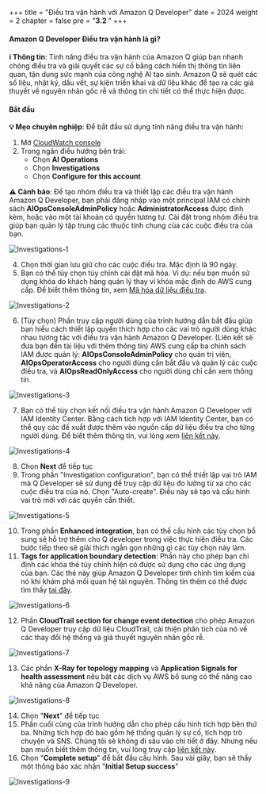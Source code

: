 +++
title = "Điều tra vận hành với Amazon Q Developer"
date = 2024
weight = 2
chapter = false
pre = "<b>3.2 </b>"
+++

#### Amazon Q Developer Điều tra vận hành là gì?

**ℹ️ Thông tin**: Tính năng điều tra vận hành của Amazon Q giúp bạn nhanh chóng điều tra và giải quyết các sự cố bằng cách hiển thị thông tin liên quan, tận dụng sức mạnh của công nghệ AI tạo sinh. Amazon Q sẽ quét các số liệu, nhật ký, dấu vết, sự kiện triển khai và dữ liệu khác để tạo ra các giả thuyết về nguyên nhân gốc rễ và thông tin chi tiết có thể thực hiện được.

#### Bắt đầu

**💡 Mẹo chuyên nghiệp**: Để bắt đầu sử dụng tính năng điều tra vận hành:

1. Mở [CloudWatch console](https://console.aws.amazon.com/cloudwatch/)
2. Trong ngăn điều hướng bên trái:
   - Chọn **AI Operations**
   - Chọn **Investigations**
   - Chọn **Configure for this account**

**⚠️ Cảnh báo**: Để tạo nhóm điều tra và thiết lập các điều tra vận hành Amazon Q Developer, bạn phải đăng nhập vào một principal IAM có chính sách **AIOpsConsoleAdminPolicy** hoặc **AdministratorAccess** được đính kèm, hoặc vào một tài khoản có quyền tương tự. Cài đặt trong nhóm điều tra giúp bạn quản lý tập trung các thuộc tính chung của các cuộc điều tra của bạn.

![Investigations-1](/images/4/investigations-1.png?width=90pc)

4. Chọn thời gian lưu giữ cho các cuộc điều tra. Mặc định là 90 ngày.
5. Bạn có thể tùy chọn tùy chỉnh cài đặt mã hóa. Ví dụ: nếu bạn muốn sử dụng khóa do khách hàng quản lý thay vì khóa mặc định do AWS cung cấp. Để biết thêm thông tin, xem [Mã hóa dữ liệu điều tra](https://docs.aws.amazon.com/AmazonCloudWatch/latest/monitoring/Investigations-Security.html#Investigations-KMS).

![Investigations-2](/images/4/investigations-2.png?width=90pc)

6. (Tùy chọn) Phần truy cập người dùng của trình hướng dẫn bắt đầu giúp bạn hiểu cách thiết lập quyền thích hợp cho các vai trò người dùng khác nhau tương tác với điều tra vận hành Amazon Q Developer. (Liên kết sẽ đưa bạn đến tài liệu với thêm thông tin) AWS cung cấp ba chính sách IAM được quản lý: **AIOpsConsoleAdminPolicy** cho quản trị viên, **AIOpsOperatorAccess** cho người dùng cần bắt đầu và quản lý các cuộc điều tra, và **AIOpsReadOnlyAccess** cho người dùng chỉ cần xem thông tin.

![Investigations-3](/images/4/investigations-3.png?width=90pc)

7. Bạn có thể tùy chọn kết nối điều tra vận hành Amazon Q Developer với IAM Identity Center. Bằng cách tích hợp với IAM Identity Center, bạn có thể quy các đề xuất được thêm vào nguồn cấp dữ liệu điều tra cho từng người dùng. Để biết thêm thông tin, vui lòng xem [liên kết này](https://docs.aws.amazon.com/AmazonCloudWatch/latest/monitoring/Investigations-Integrations.html#Investigations-Integrations-IDC).

![Investigations-4](/images/4/investigations-4.png?width=90pc)

8. Chọn **Next** để tiếp tục
9. Trong phần "Investigation configuration", bạn có thể thiết lập vai trò IAM mà Q Developer sẽ sử dụng để truy cập dữ liệu đo lường từ xa cho các cuộc điều tra của nó. Chọn "Auto-create". Điều này sẽ tạo và cấu hình vai trò mới với các quyền cần thiết.

![Investigations-5](/images/4/investigations-5.png?width=90pc)

10. Trong phần **Enhanced integration**, bạn có thể cấu hình các tùy chọn bổ sung sẽ hỗ trợ thêm cho Q developer trong việc thực hiện điều tra. Các bước tiếp theo sẽ giải thích ngắn gọn những gì các tùy chọn này làm.
11. **Tags for application boundary detection**: Phần này cho phép bạn chỉ định các khóa thẻ tùy chỉnh hiện có được sử dụng cho các ứng dụng của bạn. Các thẻ này giúp Amazon Q Developer tinh chỉnh tìm kiếm của nó khi khám phá mối quan hệ tài nguyên. Thông tin thêm có thể được tìm thấy [tại đây](https://docs.aws.amazon.com/AmazonCloudWatch/latest/monitoring/Investigations-GetStarted.html).

![Investigations-6](/images/4/investigations-6.png?width=90pc)

12. Phần **CloudTrail section for change event detection** cho phép Amazon Q Developer truy cập dữ liệu CloudTrail, cải thiện phân tích của nó về các thay đổi hệ thống và giả thuyết nguyên nhân gốc rễ.

![Investigations-7](/images/4/investigations-7.png?width=90pc)

13. Các phần **X-Ray for topology mapping** và **Application Signals for health assessment** nêu bật các dịch vụ AWS bổ sung có thể nâng cao khả năng của Amazon Q Developer.

![Investigations-8](/images/4/investigations-9.png?width=90pc)

14. Chọn "**Next**" để tiếp tục
15. Phần cuối cùng của trình hướng dẫn cho phép cấu hình tích hợp bên thứ ba. Những tích hợp đó bao gồm hệ thống quản lý sự cố, tích hợp trò chuyện và SNS. Chúng tôi sẽ không đi sâu vào chi tiết ở đây. Nhưng nếu bạn muốn biết thêm thông tin, vui lòng truy cập [liên kết này](https://docs.aws.amazon.com/AmazonCloudWatch/latest/monitoring/Investigations-GetStarted.html).
16. Chọn "**Complete setup**" để bắt đầu cấu hình. Sau vài giây, bạn sẽ thấy một thông báo xác nhận "**Initial Setup success**"

![Investigations-9](/images/4/investigations-10.png?width=90pc)